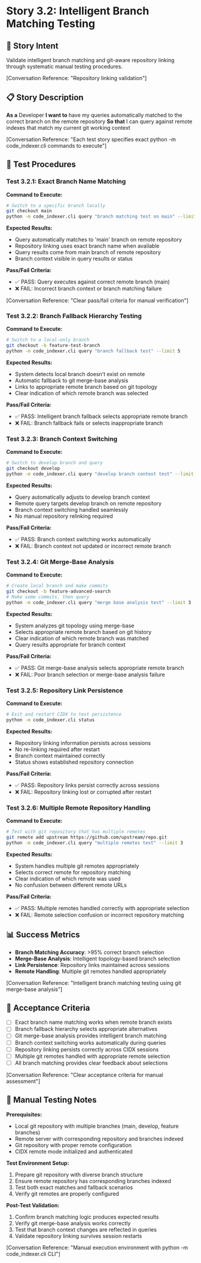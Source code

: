# Story 3.2: Intelligent Branch Matching Testing

## 🎯 **Story Intent**

Validate intelligent branch matching and git-aware repository linking through systematic manual testing procedures.

[Conversation Reference: "Repository linking validation"]

## 📋 **Story Description**

**As a** Developer
**I want to** have my queries automatically matched to the correct branch on the remote repository
**So that** I can query against remote indexes that match my current git working context

[Conversation Reference: "Each test story specifies exact python -m code_indexer.cli commands to execute"]

## 🔧 **Test Procedures**

### Test 3.2.1: Exact Branch Name Matching
**Command to Execute:**
```bash
# Switch to a specific branch locally
git checkout main
python -m code_indexer.cli query "branch matching test on main" --limit 5
```

**Expected Results:**
- Query automatically matches to 'main' branch on remote repository
- Repository linking uses exact branch name when available
- Query results come from main branch of remote repository
- Branch context visible in query results or status

**Pass/Fail Criteria:**
- ✅ PASS: Query executes against correct remote branch (main)
- ❌ FAIL: Incorrect branch context or branch matching failure

[Conversation Reference: "Clear pass/fail criteria for manual verification"]

### Test 3.2.2: Branch Fallback Hierarchy Testing
**Command to Execute:**
```bash
# Switch to a local-only branch
git checkout -b feature-test-branch
python -m code_indexer.cli query "branch fallback test" --limit 5
```

**Expected Results:**
- System detects local branch doesn't exist on remote
- Automatic fallback to git merge-base analysis
- Links to appropriate remote branch based on git topology
- Clear indication of which remote branch was selected

**Pass/Fail Criteria:**
- ✅ PASS: Intelligent branch fallback selects appropriate remote branch
- ❌ FAIL: Branch fallback fails or selects inappropriate branch
### Test 3.2.3: Branch Context Switching
**Command to Execute:**
```bash
# Switch to develop branch and query
git checkout develop
python -m code_indexer.cli query "develop branch context test" --limit 3
```

**Expected Results:**
- Query automatically adjusts to develop branch context
- Remote query targets develop branch on remote repository
- Branch context switching handled seamlessly
- No manual repository relinking required

**Pass/Fail Criteria:**
- ✅ PASS: Branch context switching works automatically
- ❌ FAIL: Branch context not updated or incorrect remote branch

### Test 3.2.4: Git Merge-Base Analysis
**Command to Execute:**
```bash
# Create local branch and make commits
git checkout -b feature-advanced-search
# Make some commits, then query
python -m code_indexer.cli query "merge base analysis test" --limit 3
```

**Expected Results:**
- System analyzes git topology using merge-base
- Selects appropriate remote branch based on git history
- Clear indication of which remote branch was matched
- Query results appropriate for branch context

**Pass/Fail Criteria:**
- ✅ PASS: Git merge-base analysis selects appropriate remote branch
- ❌ FAIL: Poor branch selection or merge-base analysis failure

### Test 3.2.5: Repository Link Persistence
**Command to Execute:**
```bash
# Exit and restart CIDX to test persistence
python -m code_indexer.cli status
```

**Expected Results:**
- Repository linking information persists across sessions
- No re-linking required after restart
- Branch context maintained correctly
- Status shows established repository connection

**Pass/Fail Criteria:**
- ✅ PASS: Repository links persist correctly across sessions
- ❌ FAIL: Repository linking lost or corrupted after restart

### Test 3.2.6: Multiple Remote Repository Handling
**Command to Execute:**
```bash
# Test with git repository that has multiple remotes
git remote add upstream https://github.com/upstream/repo.git
python -m code_indexer.cli query "multiple remotes test" --limit 3
```

**Expected Results:**
- System handles multiple git remotes appropriately
- Selects correct remote for repository matching
- Clear indication of which remote was used
- No confusion between different remote URLs

**Pass/Fail Criteria:**
- ✅ PASS: Multiple remotes handled correctly with appropriate selection
- ❌ FAIL: Remote selection confusion or incorrect repository matching

## 📊 **Success Metrics**

- **Branch Matching Accuracy**: >95% correct branch selection
- **Merge-Base Analysis**: Intelligent topology-based branch selection
- **Link Persistence**: Repository links maintained across sessions
- **Remote Handling**: Multiple git remotes handled appropriately

[Conversation Reference: "Intelligent branch matching testing using git merge-base analysis"]

## 🎯 **Acceptance Criteria**

- [ ] Exact branch name matching works when remote branch exists
- [ ] Branch fallback hierarchy selects appropriate alternatives
- [ ] Git merge-base analysis provides intelligent branch matching
- [ ] Branch context switching works automatically during queries
- [ ] Repository linking persists correctly across CIDX sessions
- [ ] Multiple git remotes handled with appropriate remote selection
- [ ] All branch matching provides clear feedback about selections

[Conversation Reference: "Clear acceptance criteria for manual assessment"]

## 📝 **Manual Testing Notes**

**Prerequisites:**
- Local git repository with multiple branches (main, develop, feature branches)
- Remote server with corresponding repository and branches indexed
- Git repository with proper remote configuration
- CIDX remote mode initialized and authenticated

**Test Environment Setup:**
1. Prepare git repository with diverse branch structure
2. Ensure remote repository has corresponding branches indexed
3. Test both exact matches and fallback scenarios
4. Verify git remotes are properly configured

**Post-Test Validation:**
1. Confirm branch matching logic produces expected results
2. Verify git merge-base analysis works correctly
3. Test that branch context changes are reflected in queries
4. Validate repository linking survives session restarts

[Conversation Reference: "Manual execution environment with python -m code_indexer.cli CLI"]
